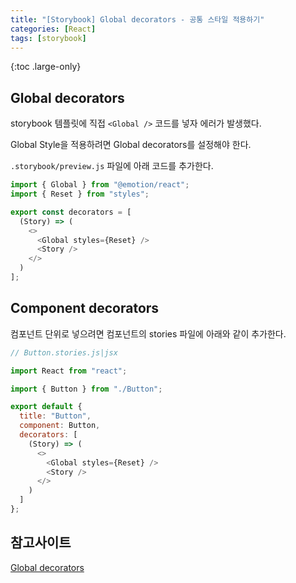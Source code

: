 ```yaml
---
title: "[Storybook] Global decorators - 공통 스타일 적용하기"
categories: [React]
tags: [storybook]
---
```


{:toc .large-only}

## Global decorators

storybook 템플릿에 직접 `<Global />` 코드를 넣자 에러가 발생했다.

Global Style을 적용하려면 Global decorators를 설정해야 한다.

`.storybook/preview.js` 파일에 아래 코드를 추가한다.

```js
import { Global } from "@emotion/react";
import { Reset } from "styles";

export const decorators = [
  (Story) => (
    <>
      <Global styles={Reset} />
      <Story />
    </>
  )
];
```

## Component decorators

컴포넌트 단위로 넣으려면 컴포넌트의 stories 파일에 아래와 같이 추가한다.

```js
// Button.stories.js|jsx

import React from "react";

import { Button } from "./Button";

export default {
  title: "Button",
  component: Button,
  decorators: [
    (Story) => (
      <>
        <Global styles={Reset} />
        <Story />
      </>
    )
  ]
};
```

## 참고사이트

[Global decorators](https://storybook.js.org/docs/react/writing-stories/decorators#global-decorators)
